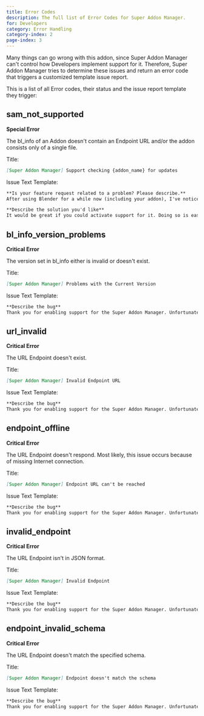 ```yaml
---
title: Error Codes
description: The full list of Error Codes for Super Addon Manager.
for: Developers
category: Error Handling
category-index: 2
page-index: 3
---
```


Many things can go wrong with this addon, since Super Addon Manager can't control how Developers
implement support for it. Therefore, Super Addon Manager tries to determine these issues and return
an error code that triggers a customized template issue report.

This is a list of all Error codes, their status and the issue report template they trigger:

<!-- | class="table table-bordered table-striped table-hover table-light"**Error Code** | **Description** | **Status** | **Issue Report Template** |
| -------------------------------------------------------------------------------- | --------------- | ---------- | ------------------------- | -->

## sam_not_supported

**Special Error**

The bl_info of an Addon doesn't contain an Endpoint URL and/or the addon consists only of a single file.

Title:

```md
[Super Addon Manager] Support checking {addon_name} for updates
```

Issue Text Template:

```md
**Is your feature request related to a problem? Please describe.**
After using Blender for a while now (including your addon), I've noticed that addon maintenance is a mess. I have {addon_count} addons installed, and I'm not able to keep track of new versions for all of them. I'm using the Super Addon Manager by Blender Defender (https://github.com/BlenderDefender/SuperAddonManager) to do the task of updating ALL of my Addons from a SINGLE PLACE, but it relies on the developers enabling support for it.

**Describe the solution you'd like**
It would be great if you could activate support for it. Doing so is easy, 100% code-free (no risk of accidentally breaking your addon), and platform-independent. You can find a detailed description for enabling support for Super Addon Manager on their documentation: https//TODO
```

## bl_info_version_problems

**Critical Error**

The version set in bl_info either is invalid or doesn't exist.

Title:

```md
[Super Addon Manager] Problems with the Current Version
```

Issue Text Template:

```md
**Describe the bug**
Thank you for enabling support for the Super Addon Manager. Unfortunately, something is wrong with the Implementation: In the bl_info dictionary, a parameter called 'version' should be set. This parameter is not set, misspelled or contains an invalid datatype (Only integers, floats and numbers in strings can be converted to integers), so Super Addon Manager can't check for new versions. Thank you for having a look at this :)
```

## url_invalid

**Critical Error**

The URL Endpoint doesn't exist.

Title:

```md
[Super Addon Manager] Invalid Endpoint URL
```

Issue Text Template:

```md
**Describe the bug**
Thank you for enabling support for the Super Addon Manager. Unfortunately, something is wrong with the Implementation: In the bl_info dictionary, a parameter called 'update_endpoint' should be set. This parameter is set to an invalid URL ({endpoint_url}), so Super Addon Manager can't check for new versions. Thank you for having a look at this :)
```

## endpoint_offline

**Critical Error**

The URL Endpoint doesn't respond. Most likely, this issue occurs because of missing Internet connection.

Title:

```md
[Super Addon Manager] Endpoint URL can't be reached
```

Issue Text Template:

```md
**Describe the bug**
Thank you for enabling support for the Super Addon Manager. Unfortunately, something is wrong with the Implementation: The specified Endpoint URL ({endpoint_url}) seems to be offline, so Super Addon Manager can't check for new versions. This is the bare error message that I get from Python: {error_message}. Thank you for having a look at this :)
```

## invalid_endpoint

**Critical Error**

The URL Endpoint isn't in JSON format.

Title:

```md
[Super Addon Manager] Invalid Endpoint
```

Issue Text Template:

```md
**Describe the bug**
Thank you for enabling support for the Super Addon Manager. Unfortunately, something is wrong with the Implementation: The endpoint found under {endpoint_url} is not in the JSON format, so Super Addon Manager can't check for new versions. Thank you for having a look at this :)
```

## endpoint_invalid_schema

**Critical Error**

The URL Endpoint doesn't match the specified schema.

Title:

```md
[Super Addon Manager] Endpoint doesn't match the schema
```

Issue Text Template:

```md
**Describe the bug**
Thank you for enabling support for the Super Addon Manager. Unfortunately, something is wrong with the Implementation: The endpoint found under {endpoint_url} does not match the schema, so Super Addon Manager can't check for new versions. For more details, use our [schema checker.](SCHEMA CHECKER URL) Thank you for having a look at this :)
```
